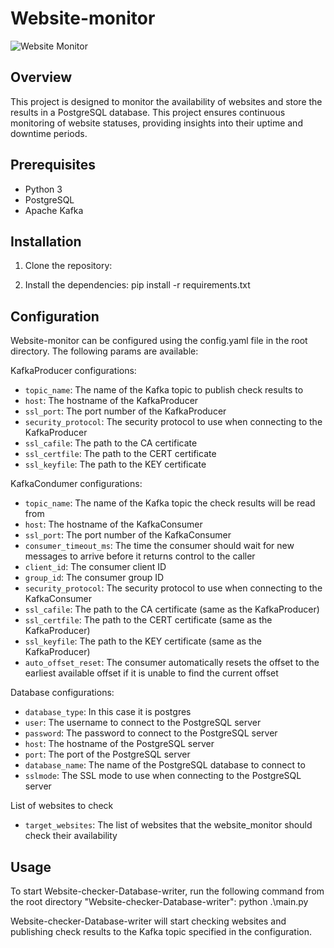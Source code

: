# Website-monitor

![Website Monitor](https://img.shields.io/badge/Website%20Monitor-Python%20%7C%20PostgreSQL%20%7C%20Apache%20Kafka-blueviolet)

## Overview

This project is designed to monitor the availability of websites and store the results in a PostgreSQL database. This project ensures continuous monitoring of website statuses, providing insights into their uptime and downtime periods.


Prerequisites
-------------

- Python 3
- PostgreSQL
- Apache Kafka


Installation
------------

1. Clone the repository:


2. Install the dependencies:
pip install -r requirements.txt


Configuration
-------------

Website-monitor can be configured using the config.yaml file in the root directory. The following params are available:

KafkaProducer configurations:
- `topic_name`: The name of the Kafka topic to publish check results to
- `host`: The hostname of the KafkaProducer
- `ssl_port`: The port number of the KafkaProducer
- `security_protocol`: The security protocol to use when connecting to the KafkaProducer
- `ssl_cafile`: The path to the CA certificate
- `ssl_certfile`: The path to the CERT certificate
- `ssl_keyfile`: The path to the KEY certificate

KafkaCondumer configurations:
- `topic_name`: The name of the Kafka topic the check results will be read from
- `host`: The hostname of the KafkaConsumer
- `ssl_port`: The port number of the KafkaConsumer
- `consumer_timeout_ms`: The time the consumer should wait for new messages to arrive before it returns control to the caller
- `client_id`: The consumer client ID
- `group_id`: The consumer group ID
- `security_protocol`: The security protocol to use when connecting to the KafkaConsumer
- `ssl_cafile`: The path to the CA certificate (same as the KafkaProducer)
- `ssl_certfile`: The path to the CERT certificate (same as the KafkaProducer)
- `ssl_keyfile`: The path to the KEY certificate (same as the KafkaProducer)
- `auto_offset_reset`: The consumer automatically resets the offset to the earliest available offset if it is unable to find the current offset

Database configurations:
- `database_type`: In this case it is postgres
- `user`: The username to connect to the PostgreSQL server
- `password`: The password to connect to the PostgreSQL server
- `host`: The hostname of the PostgreSQL server
- `port`: The port of the PostgreSQL server
- `database_name`: The name of the PostgreSQL database to connect to
- `sslmode`: The SSL mode to use when connecting to the PostgreSQL server

List of websites to check
- `target_websites`: The list of websites that the website_monitor should check their availability


Usage
-----

To start Website-checker-Database-writer, run the following command from the root directory "Website-checker-Database-writer":
python .\main.py

Website-checker-Database-writer will start checking websites and publishing check results to the Kafka topic specified in the configuration.
